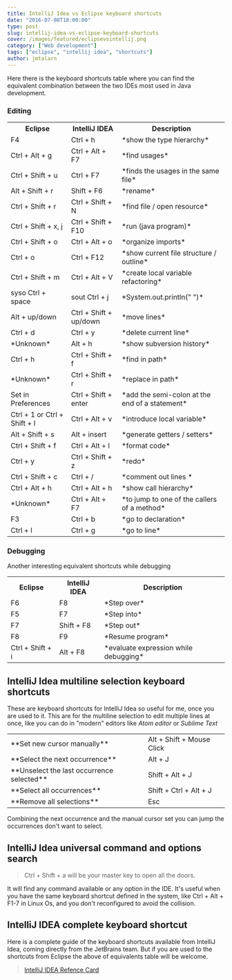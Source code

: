 ```yaml
---
title: IntelliJ Idea vs Eclipse keyboard shortcuts
date: "2016-07-08T18:00:00"
type: post
slug: intellij-idea-vs-eclipse-keyboard-shortcuts
cover: /images/featured/eclipsevsintellij.png
category: ["Web development"]
tags: ["eclipse", "intellij idea", "shortcuts"]
author: jmtalarn
---
```


Here there is the keyboard shortcuts table where you can find the equivalent combination between the two IDEs most used in Java development.<!--more-->

<h3 id="editing">Editing</h3>

<table>
<tr>
<th>Eclipse</th>
<th>IntelliJ IDEA</th>
<th>Description</th>
</tr>
<tr>
<td>F4</td>
<td>Ctrl + h</td>
<td>*show the type hierarchy*</td>
</tr>
<tr>
<td>Ctrl + Alt + g</td>
<td>Ctrl + Alt + F7</td>
<td>*find usages*</td>
</tr>
<tr>
<td>Ctrl + Shift + u</td>
<td>Ctrl + F7</td>
<td>*finds the usages in the same file*</td>
</tr>
<tr>
<td>Alt + Shift + r</td>
<td>Shift + F6</td>
<td>*rename*</td>
</tr>
<tr>
<td>Ctrl + Shift + r</td>
<td>Ctrl + Shift + N</td>
<td>*find file / open resource*</td>
</tr>
<tr>
<td>Ctrl + Shift + x, j</td>
<td>Ctrl + Shift + F10</td>
<td>*run (java program)*</td>
</tr>
<tr>
<td>Ctrl + Shift + o</td>
<td>Ctrl + Alt + o</td>
<td>*organize imports*</td>
</tr>
<tr>
<td>Ctrl + o</td>
<td>Ctrl + F12</td>
<td>*show current file structure / outline*</td>
</tr>
<tr>
<td>Ctrl + Shift + m</td>
<td>Ctrl + Alt + V</td>
<td>*create local variable refactoring*</td>
</tr>
<tr>
<td>syso Ctrl + space</td>
<td>sout Ctrl + j</td>
<td>*System.out.println(" ")*</td>
</tr>
<tr>
<td>Alt + up/down</td>
<td>Ctrl + Shift + up/down</td>
<td>*move lines*</td>
</tr>
<tr>
<td>Ctrl + d</td>
<td>Ctrl + y</td>
<td>*delete current line*</td>
</tr>
<tr>
<td>*Unknown*</td>
<td>Alt + h</td>
<td>*show subversion history*</td>
</tr>
<tr>
<td>Ctrl + h</td>
<td>Ctrl + Shift + f</td>
<td>*find in path*</td>
</tr>
<tr>
<td>*Unknown*</td>
<td>Ctrl + Shift + r</td>
<td>*replace in path*</td>
</tr>
<tr>
<td>Set in Preferences</td>
<td>Ctrl + Shift + enter</td>
<td>*add the semi-colon at the end of a statement*</td>
</tr>
<tr>
<td>Ctrl + 1 or Ctrl + Shift + l</td>
<td>Ctrl + Alt + v</td>
<td>*introduce local variable*</td>
</tr>
<tr>
<td>Alt + Shift + s</td>
<td>Alt + insert</td>
<td>*generate getters / setters*</td>
</tr>
<tr>
<td>Ctrl + Shift + f</td>
<td>Ctrl + Alt + l</td>
<td>*format code*</td>
</tr>
<tr>
<td>Ctrl + y</td>
<td>Ctrl + Shift + z</td>
<td>*redo*</td>
</tr>
<tr>
<td>Ctrl + Shift + c</td>
<td>Ctrl + /</td>
<td>*comment out lines *</td>
</tr>
<tr>
<td>Ctrl + Alt + h</td>
<td>Ctrl + Alt + h</td>
<td>*show call hierarchy*</td>
</tr>
<tr>
<td>*Unknown*</td>
<td>Ctrl + Alt + F7</td>
<td>*to jump to one of the callers of a method*</td>
</tr>
<tr>
<td>F3</td>
<td>Ctrl + b</td>
<td>*go to declaration*</td>
</tr>
<tr>
<td>Ctrl + l</td>
<td>Ctrl + g</td>
<td>*go to line*</td>
</tr>
</table>
<h3 id="debugging">Debugging</h3>
Another interesting equivalent shortcuts while debugging

<table>
<tr>
<th>Eclipse</th>
<th>IntelliJ IDEA</th>
<th>Description</th>
</tr>
<tr>
<td>F6</td>
<td>F8</td>
<td>*Step over*</td>
</tr>
<tr>
<td>F5</td>
<td>F7</td>
<td>*Step into*</td>
</tr>
<tr>
<td>F7</td>
<td>Shift + F8</td>
<td>*Step out*</td>
</tr>
<tr>
<td>F8</td>
<td>F9</td>
<td>*Resume program*</td>
</tr>
<tr>
<td>Ctrl + Shift + i</td>
<td>Alt + F8</td>
<td>*evaluate expression while debugging*</td>
</tr>
</table>

<h2 id="intellijideamultilineselectionkeyboardshortcuts">IntelliJ Idea multiline selection keyboard shortcuts</h2>

These are keyboard shortcuts for IntelliJ Idea so useful for me, once you are used to it. This are for the multiline selection to edit multiple lines at once, like you can do in "modern" editors like _Atom editor_ or _Sublime Text_

<table>
<tr>
<td>**Set new cursor manually**</td>
<td>Alt + Shift + Mouse Click </td>
</tr>
<tr>
<td>**Select the next occurrence**</td>
<td> Alt + J </td>
</tr>
<tr>
<td>**Unselect the last occurrence selected**</td>
<td> Shift + Alt + J</td>
</tr>
<tr>
<td>**Select all occurrences**</td>
<td> Shift + Ctrl + Alt + J </td>
</tr>
<tr>
<td>**Remove all selections**</td>
<td> Esc</td>
</tr>
</table>

Combining the next occurrence and the manual cursor set you can jump the occurrences don't want to select.

<h2 id="intellijideauniversalcommandandoptionssearch">IntelliJ Idea universal command and options search</h2>

<blockquote>
Ctrl + Shift + a will be your master key to open all the doors.
</blockquote>

It will find any command available or any option in the IDE. It's useful when you have the same keyboard shortcut defined in the system, like Ctrl + Alt + F1-7 in Linux Os, and you don't reconfigured to avoid the collision.

<h2 id="intellijideacompletekeyboardshortcut">IntelliJ IDEA complete keyboard shortcut</h2>

Here is a complete guide of the keyboard shortcuts available from IntelliJ Idea, coming directly from the JetBrains team. But if you are used to the shortcuts from Eclipse the above of equivalents table will be welcome.

<blockquote>

[IntelliJ IDEA Refence Card](https://resources.jetbrains.com/images/products/intellij-idea/IntelliJIDEA_ReferenceCard.pdf)

</blockquote>
